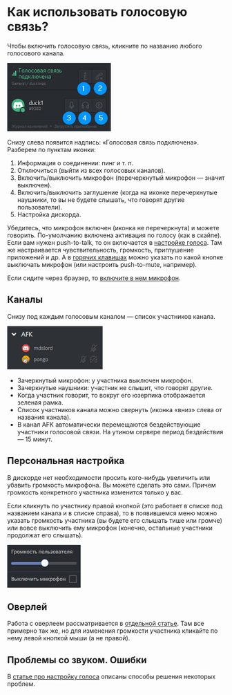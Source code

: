 # Как использовать голосовую связь?

Чтобы включить голосовую связь, кликните по названию любого голосового канала.

![](/img/voice-1.png)

Снизу слева появится надпись: «Голосовая связь подключена». Разберем по пунктам иконки:

1. Информация о соединении: пинг и т. п.
2. Отключиться (выйти из всех голосовых каналов).
3. Включить/выключить микрофон (перечеркнутый микрофон — значит выключен).
4. Включить/выключить заглушение (когда на иконке перечеркнутые наушники, то вы не будете слышать, что говорят другие пользователи).
5. Настройка дискорда.

Убедитесь, что микрофон включен (иконка не перечеркнута) и можете говорить. По-умолчанию включена активация по голосу (как в скайпе). Если вам нужен push-to-talk, то он включается в [настройке голоса](/main/settings.md#голос). Там же настраивается чувствительность, громкость, приглушение приложений и др. А в [горячих клавишах](/main/settings.md#горячие-клавиши) можно указать по какой кнопке выключать микрофон (или настроить push-to-mute, например).

Если сидите через браузер, то [включите в нем микрофон](/dop/browser.md#включить-доступ-к-микрофону).

## Каналы

Снизу под каждым голосовым каналом — список участников канала.

![](/img/voice-2.png)

* Зачеркнутый микрофон: у участника выключен микрофон.
* Зачеркнутые наушники: участник не слышит, что говорят другие.
* Когда участник говорит, то вокруг его юзерпика отображается зеленая рамка.
* Список участников канала можно свернуть (иконка «вниз» слева от названия канала).
* В канал AFK автоматически перемещаются бездействующие участники голосовой связи. На утином сервере период бездействия — 15 минут.

## Персональная настройка

В дискорде нет необходимости просить кого-нибудь увеличить или убавить громкость микрофона. Вы можете сделать это сами. Причем громкость конкретного участника изменится только у вас.

Если кликнуть по участнику правой кнопкой (это работает в списке под названием канала и в списке справа), то в появившемся меню можно указать громкость участника (вы будете его слышать тише или громче) или вовсе выключить ему микрофон (конечно, остальные участники продолжат его слышать).

![](/img/voice-3.png)

## Оверлей

Работа с оверлеем рассматривается в [отдельной статье](/dop/overlay.md). Там все примерно так же, но для изменения громкости участника кликайте по нему левой кнопкой мыши (а не правой).

## Проблемы со звуком. Ошибки

В [статье про настройку голоса](/main/settings.md#голос) описаны способы решения некоторых проблем.